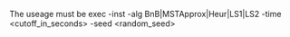 The useage must be exec -inst <filename> -alg BnB|MSTApprox|Heur|LS1|LS2 -time <cutoff_in_seconds> -seed <random_seed>